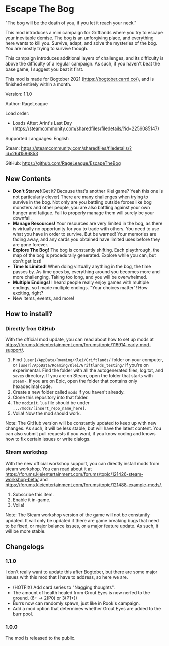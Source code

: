 # Escape The Bog

"The bog will be the death of you, if you let it reach your neck."

This mod introduces a mini campaign for Griftlands where you try to escape your inevitable demise. The bog is an unforgiving place, and everything here wants to kill you. Survive, adapt, and solve the mysteries of the bog. You are mostly trying to survive though.

This campaign introduces additional layers of challenges, and its difficulty is above the difficulty of a regular campaign. As such, if you haven't beat the base game, I suggest you beat it first.

This mod is made for Bogtober 2021 (https://bogtober.carrd.co/), and is finished entirely within a month.

Version: 1.1.0

Author: RageLeague

Load order:

* Loads After: Arint's Last Day (https://steamcommunity.com/sharedfiles/filedetails/?id=2256085147)

Supported Languages: English

Steam: https://steamcommunity.com/sharedfiles/filedetails/?id=2641596853

GitHub: https://github.com/RageLeague/EscapeTheBog

## New Contents

* **Don't Starve!**(Get it? Because that's another Klei game? Yeah this one is not particularly clever) There are many challenges when trying to survive in the bog. Not only are you battling outside forces like bog monsters and other people, you are also battling against your own hunger and fatigue. Fail to properly manage them will surely be your downfall.
* **Manage Resources!** Your resources are very limited in the bog, as there is virtually no opportunity for you to trade with others. You need to use what you have in order to survive. But be warned! Your memories are fading away, and any cards you obtained have limited uses before they are gone forever.
* **Explore The Bog!** The bog is constantly shifting. Each playthrough, the map of the bog is procedurally generated. Explore while you can, but don't get lost!
* **Time Is Limited!** When doing virtually anything in the bog, the time passes by. As time goes by, everything around you becomes more and more challenging. Taking too long, and you will be overwhelmed.
* **Multiple Endings!** I heard people really enjoy games with multiple endings, so I made multiple endings. "Your choices matter"! How exciting, right?
* New items, events, and more!

## How to install?

### Directly fron GitHub

With the official mod update, you can read about how to set up mods at https://forums.kleientertainment.com/forums/topic/116914-early-mod-support/.

1. Find `[user]/AppData/Roaming/Klei/Griftlands/` folder on your computer, or `[user]/AppData/Roaming/Klei/Griftlands_testing/` if you're on experimental. Find the folder with all the autogenerated files, log.txt, and `saves` directory. If you are on Steam, open the folder that starts with `steam-`. If you are on Epic, open the folder that contains only hexadecimal code.
2. Create a new folder called `mods` if you haven't already.
3. Clone this repository into that folder.
4. The `modinit.lua` file should be under `.../mods/[insert_repo_name_here]`.
5. Volia! Now the mod should work.

Note: The GitHub version will be constantly updated to keep up with new changes. As such, it will be less stable, but will have the latest content. You can also submit pull requests if you want, if you know coding and knows how to fix certain issues or write dialogs.

### Steam workshop

With the new official workshop support, you can directly install mods from steam workshop. You can read about it at https://forums.kleientertainment.com/forums/topic/121426-steam-workshop-beta/ and https://forums.kleientertainment.com/forums/topic/121488-example-mods/.

1. Subscribe this item.
2. Enable it in-game.
3. Volia!

Note: The Steam workshop version of the game will not be constantly updated. It will only be updated if there are game breaking bugs that need to be fixed, or major balance issues, or a major feature update. As such, it will be more stable.

## Changelogs

### 1.1.0

I don't really want to update this after Bogtober, but there are some major issues with this mod that I have to address, so here we are.

* (HOTFIX) Add card series to "Nagging thoughts".
* The amount of health healed from Grout Eyes is now nerfed to the ground. (6+ -> 2(P0) or 3(P1+))
* Burrs now can randomly spawn, just like in Rook's campaign.
* Add a mod option that determines whether Grout Eyes are added to the burr pool.

### 1.0.0

The mod is released to the public.
